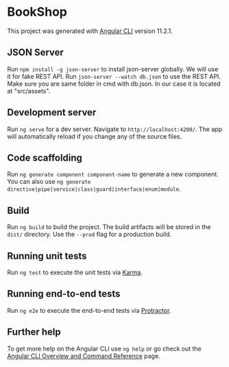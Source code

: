 # BookShop

This project was generated with [Angular CLI](https://github.com/angular/angular-cli) version 11.2.1.

## JSON Server

Run `npm install -g json-server` to install json-server globally. We will use it for fake REST API.
Run `json-server --watch db.json` to use the REST API. Make sure you are same folder in cmd with db.json.
In our case it is located at "src/assets".

## Development server

Run `ng serve` for a dev server. Navigate to `http://localhost:4200/`. The app will automatically reload if you change any of the source files.

## Code scaffolding

Run `ng generate component component-name` to generate a new component. You can also use `ng generate directive|pipe|service|class|guard|interface|enum|module`.

## Build

Run `ng build` to build the project. The build artifacts will be stored in the `dist/` directory. Use the `--prod` flag for a production build.

## Running unit tests

Run `ng test` to execute the unit tests via [Karma](https://karma-runner.github.io).

## Running end-to-end tests

Run `ng e2e` to execute the end-to-end tests via [Protractor](http://www.protractortest.org/).

## Further help

To get more help on the Angular CLI use `ng help` or go check out the [Angular CLI Overview and Command Reference](https://angular.io/cli) page.
